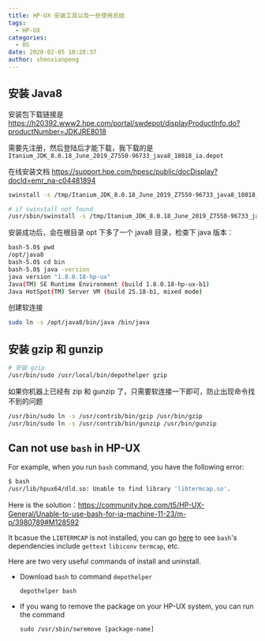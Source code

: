 ```yaml
---
title: HP-UX 安装工具以及一些使用总结
tags:
  - HP-UX
categories:
  - OS
date: 2020-02-05 10:28:37
author: shenxianpeng
---
```


## 安装 Java8

安装包下载链接是 https://h20392.www2.hpe.com/portal/swdepot/displayProductInfo.do?productNumber=JDKJRE8018

需要先注册，然后登陆后才能下载，我下载的是 `Itanium_JDK_8.0.18_June_2019_Z7550-96733_java8_18018_ia.depot`

在线安装文档 https://support.hpe.com/hpesc/public/docDisplay?docId=emr_na-c04481894

<!-- more -->

```bash
swinstall -s /tmp/Itanium_JDK_8.0.18_June_2019_Z7550-96733_java8_18018_ia.depot

# if swinstall not found
/usr/sbin/swinstall -s /tmp/Itanium_JDK_8.0.18_June_2019_Z7550-96733_java8_18018_ia.depot
```

安装成功后，会在根目录 opt 下多了一个 java8 目录，检查下 java 版本：

```bash
bash-5.0$ pwd
/opt/java8
bash-5.0$ cd bin
bash-5.0$ java -version
java version "1.8.0.18-hp-ux"
Java(TM) SE Runtime Environment (build 1.8.0.18-hp-ux-b1)
Java HotSpot(TM) Server VM (build 25.18-b1, mixed mode)
```

创建软连接

```bash
sudo ln -s /opt/java8/bin/java /bin/java
```

## 安装 gzip 和 gunzip

```bash
# 安装 gzip
/usr/bin/sudo /usr/local/bin/depothelper gzip
```

如果你机器上已经有 zip 和 gunzip 了，只需要软连接一下即可，防止出现命令找不到的问题

```bash
/usr/bin/sudo ln -s /usr/contrib/bin/gzip /usr/bin/gzip
/usr/bin/sudo ln -s /usr/contrib/bin/gunzip /usr/bin/gunzip
```

## Can not use `bash` in HP-UX

For example, when you run `bash` command, you have the following error:

```bash
$ bash
/usr/lib/hpux64/dld.so: Unable to find library 'libtermcap.so'.
```

Here is the solution：https://community.hpe.com/t5/HP-UX-General/Unable-to-use-bash-for-ia-machine-11-23/m-p/3980789#M128592

It bcasue the `LIBTERMCAP` is not installed, you can go [here](http://hpux.connect.org.uk/hppd/hpux/Shells/bash-3.2/) to see `bash`'s dependencies include `gettext` `libiconv` `termcap`, etc.

Here are two very useful commands of install and uninstall.

* Download `bash` to command `depothelper`

  ```bash
  depothelper bash
  ```

* If you wang to remove the package on your HP-UX system, you can run the command

   `sudo /usr/sbin/swremove [package-name]`
